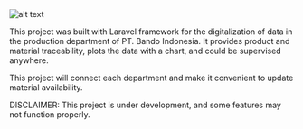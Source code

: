 <img src="https://ibb.co/FYTwQf8" alt="alt text">

This project was built with Laravel framework for the digitalization of data in the production department of PT. Bando Indonesia. It provides product and material traceability, plots the data with a chart, and could be supervised anywhere.

This project will connect each department and make it convenient to update material availability.

DISCLAIMER: This project is under development, and some features may not function properly.


